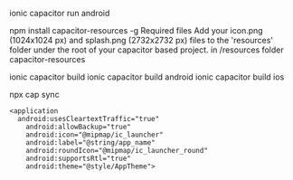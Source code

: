 ionic capacitor run android

npm install capacitor-resources -g
Required files Add your icon.png (1024x1024 px) and splash.png (2732x2732 px) files to the 'resources' folder under the root of your capacitor based project.
in /resources folder
capacitor-resources

ionic capacitor build 
ionic capacitor build android
ionic capacitor build ios



npx cap sync




<?xml version="1.0" encoding="utf-8"?>
<manifest xmlns:android="http://schemas.android.com/apk/res/android"
    package="io.ionic.starter">

  <uses-permission android:name="android.permission.INTERNET" />
  <uses-permission android:name="android.permission.ACCESS_NETWORK_STATE" />

    <application
      android:usesCleartextTraffic="true"
        android:allowBackup="true"
        android:icon="@mipmap/ic_launcher"
        android:label="@string/app_name"
        android:roundIcon="@mipmap/ic_launcher_round"
        android:supportsRtl="true"
        android:theme="@style/AppTheme">

